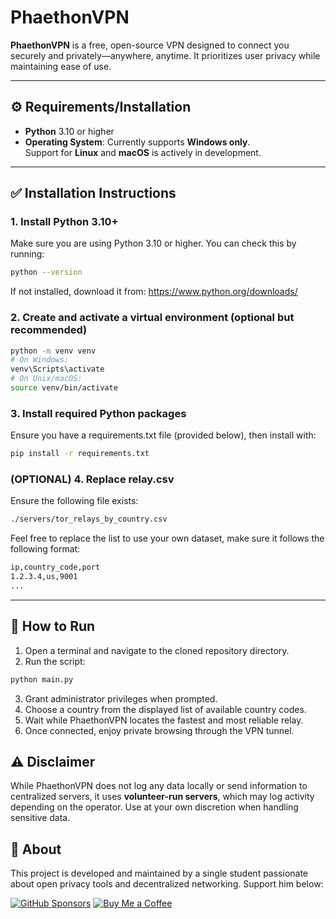 # PhaethonVPN

**PhaethonVPN** is a free, open-source VPN designed to connect you securely and privately—anywhere, anytime. It prioritizes user privacy while maintaining ease of use.

---

## ⚙ Requirements/Installation

- **Python** 3.10 or higher  
- **Operating System**: Currently supports **Windows only**.  
  Support for **Linux** and **macOS** is actively in development.

---

## ✅ Installation Instructions
### 1. Install Python 3.10+
Make sure you are using Python 3.10 or higher. You can check this by running:
```bash
python --version
```
If not installed, download it from: https://www.python.org/downloads/
### 2. Create and activate a virtual environment (optional but recommended)
```bash
python -m venv venv
# On Windows:
venv\Scripts\activate
# On Unix/macOS:
source venv/bin/activate
```
### 3. Install required Python packages
Ensure you have a requirements.txt file (provided below), then install with:
```bash
pip install -r requirements.txt
```
### (OPTIONAL) 4. Replace relay.csv
Ensure the following file exists:
```bash
./servers/tor_relays_by_country.csv
```
Feel free to replace the list to use your own dataset, make sure it follows the following format:
```bash
ip,country_code,port
1.2.3.4,us,9001
...
```
---

## 🚀 How to Run

1. Open a terminal and navigate to the cloned repository directory.
2. Run the script:
```bash
python main.py
```
3. Grant administrator privileges when prompted.
4. Choose a country from the displayed list of available country codes.
5. Wait while PhaethonVPN locates the fastest and most reliable relay.
6. Once connected, enjoy private browsing through the VPN tunnel.

## ⚠️ Disclaimer
While PhaethonVPN does not log any data locally or send information to centralized servers, it uses **volunteer-run servers**, which may log activity depending on the operator. Use at your own discretion when handling sensitive data.

## 👤 About
This project is developed and maintained by a single student passionate about open privacy tools and decentralized networking. Support him below:

[![GitHub Sponsors](https://img.shields.io/badge/GitHub_Sponsors-FC466B?style=for-the-badge&logo=github&logoColor=white)](https://github.com/sponsors/s3B-a)
[![Buy Me a Coffee](https://img.shields.io/badge/Buy_Me_A_Coffee-FFDD00?style=for-the-badge&logo=buy-me-a-coffee&logoColor=black)](https://buymeacoffee.com/s3ba)
